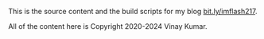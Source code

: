 This is the source content and the build scripts for my blog
[bit.ly/imflash217].

All of the content here is Copyright 2020-2024 Vinay Kumar.

[bit.ly/imflash217]: bit.ly/imflash217
